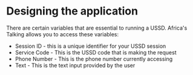 # Designing the application

There are certain variables that are essential to running a USSD. Africa's Talking allows you to access these variables:

* Session ID - this is a unique identifier for your USSD session
* Service Code - This is the USSD code that is making the request
* Phone Number - This is the phone number currently accessing
* Text - This is the text input provided by the user